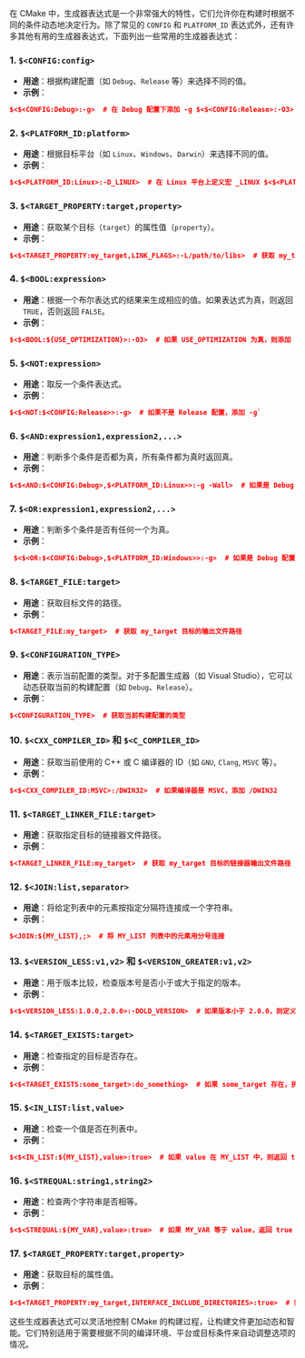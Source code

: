 在 CMake 中，生成器表达式是一个非常强大的特性，它们允许你在构建时根据不同的条件动态地决定行为。除了常见的 `CONFIG` 和 `PLATFORM_ID` 表达式外，还有许多其他有用的生成器表达式，下面列出一些常用的生成器表达式：

### 1. **`$<CONFIG:config>`**

- **用途**：根据构建配置（如 `Debug`、`Release` 等）来选择不同的值。
- **示例**：
```cmake
$<$<CONFIG:Debug>:-g>  # 在 Debug 配置下添加 -g $<$<CONFIG:Release>:-O3>  # 在 Release 配置下添加 -O3
```

### 2. **`$<PLATFORM_ID:platform>`**

- **用途**：根据目标平台（如 `Linux`、`Windows`、`Darwin`）来选择不同的值。
- **示例**：
```cmake
$<$<PLATFORM_ID:Linux>:-D_LINUX>  # 在 Linux 平台上定义宏 _LINUX $<$<PLATFORM_ID:Windows>:-D_WINDOWS>  # 在 Windows 平台上定义宏 _WINDOWS
```

### 3. **`$<TARGET_PROPERTY:target,property>`**

- **用途**：获取某个目标（`target`）的属性值（`property`）。
- **示例**：
```cmake
$<$<TARGET_PROPERTY:my_target,LINK_FLAGS>:-L/path/to/libs>  # 获取 my_target 的 LINK_FLAGS
```

### 4. **`$<BOOL:expression>`**

- **用途**：根据一个布尔表达式的结果来生成相应的值。如果表达式为真，则返回 `TRUE`，否则返回 `FALSE`。
- **示例**：
```cmake
$<$<BOOL:${USE_OPTIMIZATION}>:-O3>  # 如果 USE_OPTIMIZATION 为真，则添加 -O3
```

### 5. **`$<NOT:expression>`**

- **用途**：取反一个条件表达式。
- **示例**：
```cmake
$<$<NOT:$<CONFIG:Release>>:-g>  # 如果不是 Release 配置，添加 -g`
```

### 6. **`$<AND:expression1,expression2,...>`**

- **用途**：判断多个条件是否都为真，所有条件都为真时返回真。
- **示例**：
```cmake
$<$<AND:$<CONFIG:Debug>,$<PLATFORM_ID:Linux>>:-g -Wall>  # 如果是 Debug 配置且是 Linux 平台，添加 -g 和 -Wall`
```

### 7. **`$<OR:expression1,expression2,...>`**

- **用途**：判断多个条件是否有任何一个为真。
- **示例**：
```cmake
 $<$<OR:$<CONFIG:Debug>,$<PLATFORM_ID:Windows>>:-g>  # 如果是 Debug 配置或者是 Windows 平台，添加 -g
```

### 8. **`$<TARGET_FILE:target>`**

- **用途**：获取目标文件的路径。
- **示例**：
```cmake
$<TARGET_FILE:my_target>  # 获取 my_target 目标的输出文件路径
```

### 9. **`$<CONFIGURATION_TYPE>`**

- **用途**：表示当前配置的类型。对于多配置生成器（如 Visual Studio），它可以动态获取当前的构建配置（如 `Debug`、`Release`）。
- **示例**：
```cmake
$<CONFIGURATION_TYPE>  # 获取当前构建配置的类型
```

### 10. **`$<CXX_COMPILER_ID>` 和 `$<C_COMPILER_ID>`**

- **用途**：获取当前使用的 C++ 或 C 编译器的 ID（如 `GNU`, `Clang`, `MSVC` 等）。
- **示例**：
```cmake
$<$<CXX_COMPILER_ID:MSVC>:/DWIN32>  # 如果编译器是 MSVC，添加 /DWIN32
```

### 11. **`$<TARGET_LINKER_FILE:target>`**

- **用途**：获取指定目标的链接器文件路径。
- **示例**：
```cmake
$<TARGET_LINKER_FILE:my_target>  # 获取 my_target 目标的链接器输出文件路径
```

### 12. **`$<JOIN:list,separator>`**

- **用途**：将给定列表中的元素按指定分隔符连接成一个字符串。
- **示例**：
```cmake
$<JOIN:${MY_LIST},;>  # 将 MY_LIST 列表中的元素用分号连接
```

### 13. **`$<VERSION_LESS:v1,v2>` 和 `$<VERSION_GREATER:v1,v2>`**

- **用途**：用于版本比较，检查版本号是否小于或大于指定的版本。
- **示例**：
```cmake
$<$<VERSION_LESS:1.0.0,2.0.0>:-DOLD_VERSION>  # 如果版本小于 2.0.0，则定义宏 OLD_VERSION
```

### 14. **`$<TARGET_EXISTS:target>`**

- **用途**：检查指定的目标是否存在。
- **示例**：
```cmake
$<$<TARGET_EXISTS:some_target>:do_something>  # 如果 some_target 存在，执行 do_something
```

### 15. **`$<IN_LIST:list,value>`**

- **用途**：检查一个值是否在列表中。
- **示例**：
```cmake
$<$<IN_LIST:${MY_LIST},value>:true>  # 如果 value 在 MY_LIST 中，则返回 true
```

### 16. **`$<STREQUAL:string1,string2>`**

- **用途**：检查两个字符串是否相等。
- **示例**：
```cmake
$<$<STREQUAL:${MY_VAR},value>:true>  # 如果 MY_VAR 等于 value，返回 true
```

### 17. **`$<TARGET_PROPERTY:target,property>`**

- **用途**：获取目标的属性值。
- **示例**：
```cmake
$<$<TARGET_PROPERTY:my_target,INTERFACE_INCLUDE_DIRECTORIES>:true>  # 获取 my_target 的接口头文件目录
```

这些生成器表达式可以灵活地控制 CMake 的构建过程，让构建文件更加动态和智能。它们特别适用于需要根据不同的编译环境、平台或目标条件来自动调整选项的情况。